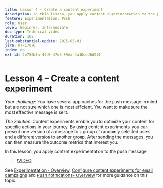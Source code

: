 ```yaml
---
title: Lesson 4 – Create a content experiment
description: In this lesson, you apply content experimentation to the push message.
feature: Experimentation, Push
role: User
level: Beginner, Intermediate
doc-type: Technical Video
duration: 169
last-substantial-update: 2025-05-01
jira: KT-17876
index: no
exl-id: 2e756b8a-4fd8-47d5-99ea-4a18cdd6d974
---
```

# Lesson 4 – Create a content experiment

*Your challenge:* You have several approaches for the push message in mind but are not sure which one is most efficient. You want to make sure the most effective message is sent. 

*The Solution:* Content experiments enable you to optimize your content for specific actions in your journey. By using content experiments, you can present one version of a message to a group of randomly selected users and a different version to another group. After sending the messages, you can then measure the outcome metrics that interest you.

In this lesson, you apply content experimentation to the push message.

>[!VIDEO](https://video.tv.adobe.com/v/3457924/?learn=on&enablevpops)


See [Experimentation - Overview](/help/content-management/experimentation-overview.md), [Configure content experiments for email campaigns](/help/create-campaigns/content-experiments.md) and [Push notifications- Overview](/help/channels/push-notifications-overview.md) for more guidance on this topic.
